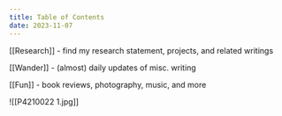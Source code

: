 ```yaml
---
title: Table of Contents
date: 2023-11-07
---
```

[[Research]] - find my research statement, projects, and related writings

[[Wander]] - (almost) daily updates of misc. writing

[[Fun]] - book reviews, photography, music, and more

![[P4210022 1.jpg]]

